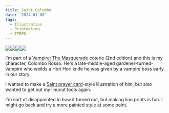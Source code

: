 ```yaml
---
title: Saint Colombo
date: '2024-01-08'
tags:
  - Illustration
  - Printmaking
  - TTRPG
---
```


<div style="display:flex; width: 100%; flex-wrap: wrap;" transform-images="320@2 jpg" >
    <img src="/img/colombo/colombo-04.jpg">
    <img src="/img/colombo/colombo-03.jpg">
    <img src="/img/colombo/colombo-02.jpg">
    <img src="/img/colombo/colombo-01.jpg">
</div>

I'm part of a [Vampire: The Masquerade](https://en.wikipedia.org/wiki/Vampire:_The_Masquerade) coterie (2nd edition) and this is my character, Colombo Rosso. He's a late-middle-aged gardener-turned-vampire who weilds a Hori Hori knife he was given by a vampire boss early in our story.

I wanted to make a [Saint prayer card](https://duckduckgo.com/?t=ffab&q=saint+prayer+card&iax=images&ia=images)-style illustration of him, but also wanted to get out my linucut tools again. 

I'm sort of disappointed in how it turned out, but making lino prints is fun. I might go back and try a more painted style at some point.